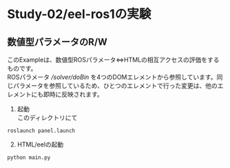 # Study-02/eel-ros1の実験
## 数値型パラメータのR/W

このExampleは、数値型ROSパラメータ⇔HTMLの相互アクセスの評価をするものです。  
ROSパラメータ */solver/doBin* を4つのDOMエレメントから参照しています。同じパラメータを参照しているため、ひとつのエレメントで行った変更は、他のエレメントにも即時に反映されます。

1. 起動  
このディレクトリにて
~~~
roslaunch panel.launch
~~~
2. HTML/eelの起動  
~~~
python main.py
~~~

